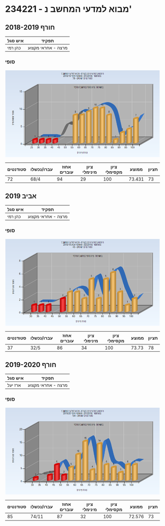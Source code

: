 # 234221 - מבוא למדעי המחשב נ'

## חורף 2018-2019

| איש סגל | תפקיד |
| ---- | ---- |
| כהן רמי | מרצה - אחראי מקצוע |

### סופי

![201801 Finals](201801/Finals.png)

| סטודנטים | עברו/נכשלו | אחוז עוברים | ציון מינימלי | ציון מקסימלי | ממוצע | חציון |
| ---- | ---- | ---- | ---- | ---- | ---- | ---- |
| 72 | 68/4 | 94 | 29 | 100 | 73.431 | 73 |

## אביב 2019

| איש סגל | תפקיד |
| ---- | ---- |
| כהן רמי | מרצה - אחראי מקצוע |

### סופי

![201802 Finals](201802/Finals.png)

| סטודנטים | עברו/נכשלו | אחוז עוברים | ציון מינימלי | ציון מקסימלי | ממוצע | חציון |
| ---- | ---- | ---- | ---- | ---- | ---- | ---- |
| 37 | 32/5 | 86 | 34 | 100 | 73.73 | 78 |

## חורף 2019-2020

| איש סגל | תפקיד |
| ---- | ---- |
| ארז יעל | מרצה - אחראי מקצוע |

### סופי

![201901 Finals](201901/Finals.png)

| סטודנטים | עברו/נכשלו | אחוז עוברים | ציון מינימלי | ציון מקסימלי | ממוצע | חציון |
| ---- | ---- | ---- | ---- | ---- | ---- | ---- |
| 85 | 74/11 | 87 | 32 | 100 | 72.576 | 73 |

